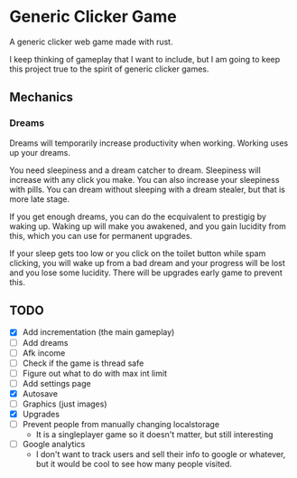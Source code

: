 # Generic Clicker Game

A generic clicker web game made with rust.

I keep thinking of gameplay that I want to include, but I am going to keep this project true to the spirit of generic clicker games.

## Mechanics

### Dreams

Dreams will temporarily increase productivity when working. Working uses up your dreams.

You need sleepiness and a dream catcher to dream. Sleepiness will increase with any click you make. You can also increase your sleepiness with pills. You can dream without sleeping with a dream stealer, but that is more late stage.

If you get enough dreams, you can do the ecquivalent to prestigig by waking up.
Waking up will make you awakened, and you gain lucidity from this, which you can use for permanent upgrades.

If your sleep gets too low or you click on the toilet button while spam clicking, you will wake up from a bad dream and your progress will be lost and you lose some lucidity.
There will be upgrades early game to prevent this.

## TODO

- [x] Add incrementation (the main gameplay)
- [ ] Add dreams
- [ ] Afk income
- [ ] Check if the game is thread safe
- [ ] Figure out what to do with max int limit
- [ ] Add settings page
- [x] Autosave
- [ ] Graphics (just images)
- [x] Upgrades
- [ ] Prevent people from manually changing localstorage
  - It is a singleplayer game so it doesn't matter, but still interesting
- [ ] Google analytics
  - I don't want to track users and sell their info to google or whatever, but it would be cool to see how many people visited.
